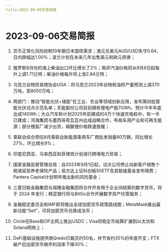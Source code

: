 ```yaml
---
title:2023-09-06交易简报
---
```

# 2023-09-06交易简报
1. 货币正常化风险抑制10年期日本国债需求；澳元兑美元AUD/USD失守0.64，日内跌幅达1.00%；波兰计划在未来几年出售美元和欧元债券；

2. 俄罗斯8月份的海上柴油出口环比增长了2%；南非汽油价格将从9月6日起每升上调1.71兰特；柴油价格每升将上涨2.84兰特；

3. 乌克兰谷物贸易商协会UGA：将乌克兰2023年谷物和油籽产量预测上调370万吨，至8050万吨；

4. 两部门：推动“智能光伏+储能”在工业、农业等领域创新应用，发布第四批智能光伏试点示范名单；天能股份公司目前拥有锂电产能7GWh，预计今年年底达成14GWh；大众汽车称计划2025年前建成的4万个快速充电桩中，有一半已建成；鸿海集团与墨西哥奇瓦瓦州达成战略合作，布局车用产业和可再生能源；部分锂盐厂减少出货，碳酸锂价格跌速放缓；

5. 乘联会综合预估8月乘联会新能源乘用车厂商批发销量80万辆，同比增长27%，环比增长9%；

6. 印度尼西亚、马来西亚和菲律宾计划进行跨境电力贸易；

7. 国家金融监督管理总局：自2023年9月1日起，试点公司停止向新客户销售个税递延型养老保险产品；易方达上证科创板50ETF及其联接基金宣布降费；Pantera Capital计划明年推出新的风险基金；

8. 三菱日联金融集团与瑞穗金融集团将合作开发用于企业间结算的数字货币，将于 2024 年发行；韩亚银行将与BitGo合作开展数字资产托管服务；

9. 金融稳定委员会和IMF即将推出全球加密货币政策路线图；MetaMask推出最新功能“Sell”，可将加密货币兑换成法币；

10. Circle在Base和OP主网上推出USDC；Visa将稳定币结算扩展到以太坊和Solana网络上；

11. DeFi基础设施提供商Qredo已裁员约50名，并节省约35%的年度开支；FTX破产后加密货币做市利润率下降30%；
